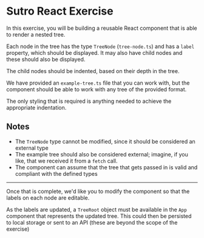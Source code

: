# Sutro React Exercise

In this exercise, you will be building a reusable React component that is able to render a nested tree.

Each node in the tree has the type `TreeNode` (`tree-node.ts`) and has a `label` property, which should be displayed. It may also have child nodes and these should also be displayed.

The child nodes should be indented, based on their depth in the tree.

We have provided an `example-tree.ts` file that you can work with, but the component should be able to work with any tree of the provided format.

The only styling that is required is anything needed to achieve the appropriate indentation.

## Notes

 - The `TreeNode` type cannot be modified, since it should be considered an external type
 - The example tree should also be considered external; imagine, if you like, that we received it from a `fetch` call.
 - The component can assume that the tree that gets passed in is valid and compliant with the defined types

---

Once that is complete, we'd like you to modify the component so that the labels on each node are editable.

As the labels are updated, a `TreeRoot` object must be available in the `App` component that represents the updated tree. This could then be persisted to local storage or sent to an API (these are beyond the scope of the exercise)

